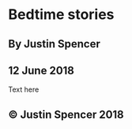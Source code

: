 # Bedtime stories

## By Justin Spencer
## 12 June 2018

Text here








## © Justin Spencer 2018
